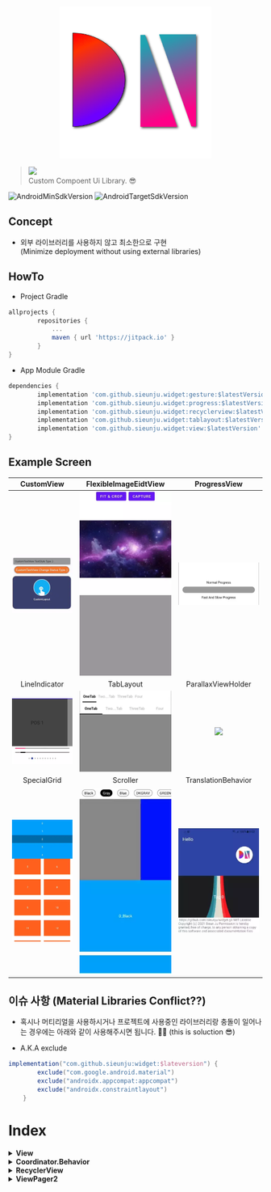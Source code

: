 <p align="center">
  <img src="https://raw.githubusercontent.com/sieunju/widget/develop/storage/widget_logo.png" alt="widgetLogo" width="300" />
</p>

> [![](https://jitpack.io/v/sieunju/widget.svg)](https://jitpack.io/#sieunju/widget)   
> Custom Compoent Ui Library. 😎

![AndroidMinSdkVersion](https://img.shields.io/badge/minSdkVersion-21-green.svg) ![AndroidTargetSdkVersion](https://img.shields.io/badge/targetSdkVersion-33-brightgreen.svg)

## Concept

- 외부 라이브러리를 사용하지 않고 최소한으로 구현   
(Minimize deployment without using external libraries)

## HowTo

- Project Gradle

```groovy
allprojects {
	    repositories {
		    ...
		    maven { url 'https://jitpack.io' }
	    }
}
```

- App Module Gradle

```groovy
dependencies {
    	implementation 'com.github.sieunju.widget:gesture:$latestVersion'
    	implementation 'com.github.sieunju.widget:progress:$latestVersion'
    	implementation 'com.github.sieunju.widget:recyclerview:$latestVersion'
    	implementation 'com.github.sieunju.widget:tablayout:$latestVersion'
    	implementation 'com.github.sieunju.widget:view:$latestVersion'
}
```

## Example Screen
|CustomView|FlexibleImageEidtView|ProgressView|
|:--:|:--:|:--:|
|![](https://raw.githubusercontent.com/sieunju/widget/develop/storage/example_view.webp)|![](https://raw.githubusercontent.com/sieunju/widget/develop/storage/example_flexible.webp)|![](https://raw.githubusercontent.com/sieunju/widget/develop/storage/example_progress.webp)
|LineIndicator|TabLayout|ParallaxViewHolder|
|![](https://raw.githubusercontent.com/sieunju/widget/develop/storage/example_viewpager.webp)|![](https://raw.githubusercontent.com/sieunju/widget/develop/storage/example_tab_layout.webp)|![](https://raw.githubusercontent.com/sieunju/widget/develop/storage/example_parallax.webp)|
|SpecialGrid|Scroller|TranslationBehavior|
|![](https://raw.githubusercontent.com/sieunju/widget/develop/storage/example_special_grid_decoration.webp)|![](https://raw.githubusercontent.com/sieunju/widget/develop/storage/example_recyclerview_scroller.webp)|![](https://raw.githubusercontent.com/sieunju/widget/develop/storage/example_translation_behavior.webp)|


## 이슈 사항 (Material Libraries Conflict??)
- 혹시나 머티리얼을 사용하시거나 프로젝트에 사용중인 라이브러리랑 충돌이 일어나는 경우에는 아래와 같이 사용해주시면 됩니다. 🙇‍♂️
(this is soluction 😎)

- A.K.A exclude
```groovy
implementation("com.github.sieunju:widget:$lateversion") {
        exclude("com.google.android.material")
        exclude("androidx.appcompat:appcompat")
        exclude("androidx.constraintlayout")
    }
```

# Index

<details>
<summary><strong>View</strong></summary>

- [ProgressView](https://github.com/sieunju/widget/wiki/ProgressView)
- [CustomLayout](https://github.com/sieunju/widget/wiki/CustomLayout)
- [CustomTextView](https://github.com/sieunju/widget/wiki/CustomTextView)
- [FlexibleImageView](https://github.com/sieunju/widget/wiki/FlexibleImageView)
- [LinePagerTabLayout](https://github.com/sieunju/widget/wiki/LinePagerTabLayout)

</details>

<details>

<summary><strong>Coordinator.Behavior</strong></summary>

- [TranslationBehavior](https://github.com/sieunju/widget/wiki/TranslationBehavior)

</details>

<details>

<summary><strong>RecyclerView</strong></summary>

- [ParallaxView](https://github.com/sieunju/widget/wiki/ParallaxView)
- [CustomLinearScroller](https://github.com/sieunju/widget/wiki/CustomLinearScroller)

</details>

<details>

<summary><strong>ViewPager2</strong></summary>

- [LineIndicator](https://github.com/sieunju/widget/wiki/LineIndicator)
- [AutoScrollMediator](https://github.com/sieunju/widget/wiki/AutoScrollMediator)

</details>
